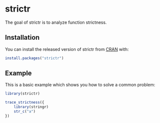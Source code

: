
# strictr

<!-- badges: start -->
<!-- badges: end -->

The goal of strictr is to analyze function strictness.

## Installation

You can install the released version of strictr from [CRAN](https://CRAN.R-project.org) with:

``` r
install.packages("strictr")
```

## Example

This is a basic example which shows you how to solve a common problem:

``` r
library(strictr)

trace_strictness({
    library(stringr)
    str_c("a")
})
```
